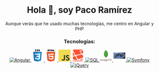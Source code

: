 <div align="center">
    <h1>Hola 👋, soy Paco Ramírez</h1>
    <p>
        Aunque verás que he usado muchas tecnologías, me centro en Angular y PHP
    </p>
    <div>
        <h3>Tecnologías:</h3>
        <p>
            <a href="https://angular.io" target="_blank"> <img src="https://angular.io/assets/images/logos/angular/angular.svg" alt="Angular" title="Angular" width="40" height="40"/> </a> <a href="https://www.w3schools.com/css/" target="_blank"> <img src="https://raw.githubusercontent.com/devicons/devicon/master/icons/css3/css3-original-wordmark.svg" alt="CSS3" width="40" height="40"/> </a> <a href="https://www.w3.org/html/" target="_blank"> <img src="https://raw.githubusercontent.com/devicons/devicon/master/icons/html5/html5-original-wordmark.svg" alt="HTML5" width="40" height="40"/> </a><a href="https://developer.mozilla.org/en-US/docs/Web/JavaScript" target="_blank"> <img src="https://raw.githubusercontent.com/devicons/devicon/master/icons/javascript/javascript-original.svg" alt="JavaScript" width="40" height="40"/> </a> <a href="https://laravel.com/" target="_blank"> <img src="https://raw.githubusercontent.com/devicons/devicon/master/icons/laravel/laravel-plain-wordmark.svg" alt="Laravel" width="40" height="40"/> </a> <a href="https://es.wikipedia.org/wiki/SQL" target="_blank"> <img src="https://w7.pngwing.com/pngs/28/601/png-transparent-sql-logo-illustration-microsoft-azure-sql-database-microsoft-sql-server-database-blue-text-logo-thumbnail.png" alt="SQL" width="40" height="40"/> </a> <a href="https://www.mongodb.com/" target="_blank"> <img src="https://raw.githubusercontent.com/devicons/devicon/master/icons/mongodb/mongodb-original-wordmark.svg" alt="MongoDB" width="40" height="40"/> </a> <a href="https://www.php.net" target="_blank"> <img src="https://raw.githubusercontent.com/devicons/devicon/master/icons/php/php-original.svg" alt="PHP" width="40" height="40"/> </a> <a href="https://symfony.com" target="_blank"> <img src="https://symfony.com/logos/symfony_black_03.svg" alt="Symfony" width="40" height="40"/> </a>
    <a href="https://jquery.com/" target="_blank"> <img src="https://e7.pngegg.com/pngimages/90/191/png-clipart-logo-jquery-responsive-web-design-javascript-jquery-logo-text-logo.png" alt="jQuery" width="40" height="40"/> </a>
        </p>
    </div>
</div>   


